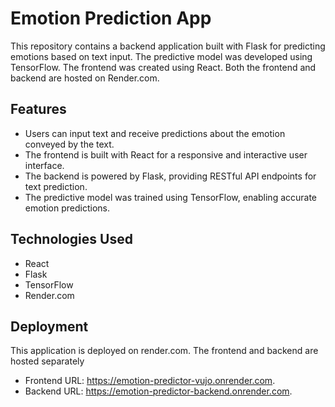 # Emotion Prediction App

This repository contains a backend application built with Flask for predicting emotions based on text input. The predictive model was developed using TensorFlow. The frontend was created using React. Both the frontend and backend are hosted on Render.com.

## Features

- Users can input text and receive predictions about the emotion conveyed by the text.
- The frontend is built with React for a responsive and interactive user interface.
- The backend is powered by Flask, providing RESTful API endpoints for text prediction.
- The predictive model was trained using TensorFlow, enabling accurate emotion predictions.

## Technologies Used

- React
- Flask
- TensorFlow
- Render.com

## Deployment

This application is deployed on render.com. The frontend and backend are hosted separately

- Frontend URL: https://emotion-predictor-vujo.onrender.com.
- Backend URL: https://emotion-predictor-backend.onrender.com.
